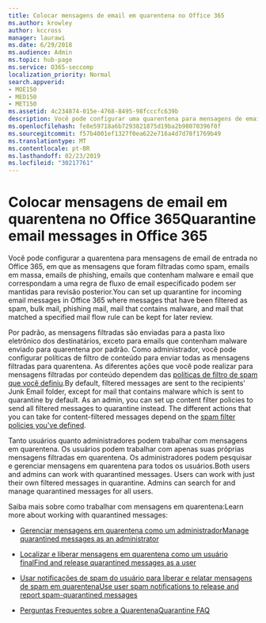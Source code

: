 ```yaml
---
title: Colocar mensagens de email em quarentena no Office 365
ms.author: krowley
author: kccross
manager: laurawi
ms.date: 6/29/2018
ms.audience: Admin
ms.topic: hub-page
ms.service: O365-seccomp
localization_priority: Normal
search.appverid:
- MOE150
- MED150
- MET150
ms.assetid: 4c234874-015e-4768-8495-98fcccfc639b
description: Você pode configurar uma quarentena para mensagens de email de entrada no Office 365, onde as mensagens de email de entrada que foram filtradas como spam, em massa, emails de phishing e malware podem ser mantidas para revisão posterior.
ms.openlocfilehash: fe8e59718a6b7293821875d19ba2b98070396f0f
ms.sourcegitcommit: f57b4001ef1327f0ea622e716a4d7d78f1769b49
ms.translationtype: MT
ms.contentlocale: pt-BR
ms.lasthandoff: 02/23/2019
ms.locfileid: "30217761"
---
```

# <a name="quarantine-email-messages-in-office-365"></a><span data-ttu-id="b091f-103">Colocar mensagens de email em quarentena no Office 365</span><span class="sxs-lookup"><span data-stu-id="b091f-103">Quarantine email messages in Office 365</span></span>

<span data-ttu-id="b091f-104">Você pode configurar a quarentena para mensagens de email de entrada no Office 365, em que as mensagens que foram filtradas como spam, emails em massa, emails de phishing, emails que contenham malware e email que correspondam a uma regra de fluxo de email especificado podem ser mantidas para revisão posterior.</span><span class="sxs-lookup"><span data-stu-id="b091f-104">You can set up quarantine for incoming email messages in Office 365 where messages that have been filtered as spam, bulk mail, phishing mail, mail that contains malware, and mail that matched a specified mail flow rule can be kept for later review.</span></span>
  
<span data-ttu-id="b091f-p101">Por padrão, as mensagens filtradas são enviadas para a pasta lixo eletrônico dos destinatários, exceto para emails que contenham malware enviado para quarentena por padrão. Como administrador, você pode configurar políticas de filtro de conteúdo para enviar todas as mensagens filtradas para quarentena. As diferentes ações que você pode realizar para mensagens filtradas por conteúdo dependem das [políticas de filtro de spam que você definiu](https://go.microsoft.com/fwlink/?LinkId=799736).</span><span class="sxs-lookup"><span data-stu-id="b091f-p101">By default, filtered messages are sent to the recipients' Junk Email folder, except for mail that contains malware which is sent to quarantine by default. As an admin, you can set up content filter policies to send all filtered messages to quarantine instead. The different actions that you can take for content-filtered messages depend on the [spam filter policies you've defined](https://go.microsoft.com/fwlink/?LinkId=799736).</span></span>
  
<span data-ttu-id="b091f-p102">Tanto usuários quanto administradores podem trabalhar com mensagens em quarentena. Os usuários podem trabalhar com apenas suas próprias mensagens filtradas em quarentena. Os administradores podem pesquisar e gerenciar mensagens em quarentena para todos os usuários.</span><span class="sxs-lookup"><span data-stu-id="b091f-p102">Both users and admins can work with quarantined messages. Users can work with just their own filtered messages in quarantine. Admins can search for and manage quarantined messages for all users.</span></span>
  
<span data-ttu-id="b091f-111">Saiba mais sobre como trabalhar com mensagens em quarentena:</span><span class="sxs-lookup"><span data-stu-id="b091f-111">Learn more about working with quarantined messages:</span></span>
  
- [<span data-ttu-id="b091f-112">Gerenciar mensagens em quarentena como um administrador</span><span class="sxs-lookup"><span data-stu-id="b091f-112">Manage quarantined messages as an administrator</span></span>](manage-quarantined-messages-and-files.md)
    
- [<span data-ttu-id="b091f-113">Localizar e liberar mensagens em quarentena como um usuário final</span><span class="sxs-lookup"><span data-stu-id="b091f-113">Find and release quarantined messages as a user</span></span>](find-and-release-quarantined-messages-as-a-user.md)
    
- [<span data-ttu-id="b091f-114">Usar notificações de spam do usuário para liberar e relatar mensagens de spam em quarentena</span><span class="sxs-lookup"><span data-stu-id="b091f-114">Use user spam notifications to release and report spam-quarantined messages</span></span>](use-spam-notifications-to-release-and-report-quarantined-messages.md)
    
- [<span data-ttu-id="b091f-115">Perguntas Frequentes sobre a Quarentena</span><span class="sxs-lookup"><span data-stu-id="b091f-115">Quarantine FAQ</span></span>](quarantine-faq.md)
    

